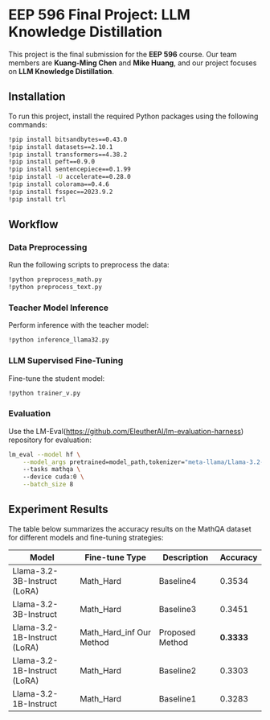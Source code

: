 # EEP 596 Final Project: LLM Knowledge Distillation

This project is the final submission for the **EEP 596** course. Our team members are **Kuang-Ming Chen** and **Mike Huang**, and our project focuses on **LLM Knowledge Distillation**.

## Installation

To run this project, install the required Python packages using the following commands:

```bash
!pip install bitsandbytes==0.43.0
!pip install datasets==2.10.1
!pip install transformers==4.38.2
!pip install peft==0.9.0
!pip install sentencepiece==0.1.99
!pip install -U accelerate==0.28.0
!pip install colorama==0.4.6
!pip install fsspec==2023.9.2
!pip install trl
```

## Workflow

### Data Preprocessing
Run the following scripts to preprocess the data:

```bash
!python preprocess_math.py
!python preprocess_text.py
```

### Teacher Model Inference
Perform inference with the teacher model:

```bash
!python inference_llama32.py
```

### LLM Supervised Fine-Tuning
Fine-tune the student model:

```bash
!python trainer_v.py
```

### Evaluation
Use the LM-Eval(https://github.com/EleutherAI/lm-evaluation-harness) repository for evaluation:

```bash
lm_eval --model hf \
    --model_args pretrained=model_path,tokenizer="meta-llama/Llama-3.2-1B-Instruct" \ 
    --tasks mathqa \ 
    --device cuda:0 \
    --batch_size 8
```

## Experiment Results

The table below summarizes the accuracy results on the MathQA dataset for different models and fine-tuning strategies:

| Model                            | Fine-tune Type              | Description           | Accuracy |
|----------------------------------|-----------------------------|-----------------------|----------|
| Llama-3.2-3B-Instruct (LoRA)     | Math_Hard         | Baseline4              | 0.3534   |
| Llama-3.2-3B-Instruct   | Math_Hard         | Baseline3              | 0.3451   |
| Llama-3.2-1B-Instruct (LoRA)     | Math_Hard_inf Our Method    | Proposed Method       | **0.3333**   |
| Llama-3.2-1B-Instruct (LoRA)     | Math_Hard        | Baseline2              | 0.3303   |
| Llama-3.2-1B-Instruct   | Math_Hard        | Baseline1              | 0.3283   |


